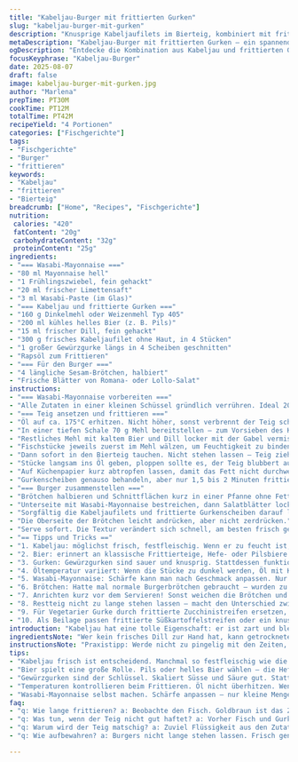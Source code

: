 ```yaml
---
title: "Kabeljau-Burger mit frittierten Gurken"
slug: "kabeljau-burger-mit-gurken"
description: "Knusprige Kabeljaufilets im Bierteig, kombiniert mit frittierten Gewürzgurken. Dazu eine scharfe, zitronige Wasabi-Mayonnaise und knackige Salatblätter im gerösteten Burgerbrötchen. Die Balance zwischen saftigem Fisch, würzig-säuerlichen Gurken und der cremigen Schärfe der Mayo macht das Ganze spannend. Mit frischem Dill und einem leichten Bierteig, der fluffig und doch stabil bleibt. Gelingt sogar bei wechselnder Öltemperatur, wenn man die frittierten Stücke gut auf Küchenpapier abtropfen lässt. Empfehlung: Butterbrot mit Sesam statt klassischem Hamburgerbrötchen für extra Textur."
metaDescription: "Kabeljau-Burger mit frittierten Gurken – ein spannendes Rezept für einen knusprigen Genuss mit Wasabi-Mayonnaise"
ogDescription: "Entdecke die Kombination aus Kabeljau und frittierten Gurken in einem Burger, perfekt ergänzt durch Wasabi-Mayonnaise"
focusKeyphrase: "Kabeljau-Burger"
date: 2025-08-07
draft: false
image: kabeljau-burger-mit-gurken.jpg
author: "Marlena"
prepTime: PT30M
cookTime: PT12M
totalTime: PT42M
recipeYield: "4 Portionen"
categories: ["Fischgerichte"]
tags:
- "Fischgerichte"
- "Burger"
- "frittieren"
keywords:
- "Kabeljau"
- "frittieren"
- "Bierteig"
breadcrumb: ["Home", "Recipes", "Fischgerichte"]
nutrition: 
 calories: "420"
 fatContent: "20g"
 carbohydrateContent: "32g"
 proteinContent: "25g"
ingredients:
- "=== Wasabi-Mayonnaise ==="
- "80 ml Mayonnaise hell"
- "1 Frühlingszwiebel, fein gehackt"
- "20 ml frischer Limettensaft"
- "3 ml Wasabi-Paste (im Glas)"
- "=== Kabeljau und frittierte Gurken ==="
- "160 g Dinkelmehl oder Weizenmehl Typ 405"
- "200 ml kühles helles Bier (z. B. Pils)"
- "15 ml frischer Dill, fein gehackt"
- "300 g frisches Kabeljaufilet ohne Haut, in 4 Stücken"
- "1 großer Gewürzgurke längs in 4 Scheiben geschnitten"
- "Rapsöl zum Frittieren"
- "=== Für den Burger ==="
- "4 längliche Sesam-Brötchen, halbiert"
- "Frische Blätter von Romana- oder Lollo-Salat"
instructions:
- "=== Wasabi-Mayonnaise vorbereiten ==="
- "Alle Zutaten in einer kleinen Schüssel gründlich verrühren. Ideal 20 Minuten kaltstellen, damit die Aromen verschmelzen. Limette bringt Frische, ersetzt Zitrone aus Original. Frühlingszwiebel ist milder als normale Zwiebel und passt besser zur Wasabi-Schärfe."
- "=== Teig ansetzen und frittieren ==="
- "Öl auf ca. 175°C erhitzen. Nicht höher, sonst verbrennt der Teig schnell, aber sollte heiß genug sein für knusprige Kruste mit Bläschen."
- "In einer tiefen Schale 70 g Mehl bereitstellen – zum Vorsieben des Kabeljaus und der Gurken. So haftet der Teig später besser."
- "Restliches Mehl mit kaltem Bier und Dill locker mit der Gabel vermischen. Nicht zu lange rühren; Klümpchen sind gewollt. Das macht den Teig leichter, nicht zäh."
- "Fischstücke jeweils zuerst im Mehl wälzen, um Feuchtigkeit zu binden. Überschüssiges Mehl abklopfen, sonst wird der Teig zu dick."
- "Dann sofort in den Bierteig tauchen. Nicht stehen lassen – Teig zieht Feuchtigkeit, verliert Spritzigkeit."
- "Stücke langsam ins Öl geben, ploppen sollte es, der Teig blubbert auf. 4 bis 5 Minuten backen – je nach Dicke. Die Farbe sollte goldbraun sein, die Textur knackig. Nur einmal wenden."
- "Auf Küchenpapier kurz abtropfen lassen, damit das Fett nicht durchweicht. Fisch sollte innen zart sein, nicht leblos."
- "Gurkenscheiben genauso behandeln, aber nur 1,5 bis 2 Minuten frittieren; sie brauchen weniger Zeit, bleiben knackig innen, außen rundherum knusprig."
- "=== Burger zusammenstellen ==="
- "Brötchen halbieren und Schnittflächen kurz in einer Pfanne ohne Fett leicht anrösten, bis sie warm und etwas knusprig sind. Leicht buttrig, wenn möglich, gibt Geschmack."
- "Unterseite mit Wasabi-Mayonnaise bestreichen, dann Salatblätter locker darauf verteilen."
- "Sorgfältig die Kabeljaufilets und frittierte Gurkenscheiben darauf legen. Nicht zu viel Mayo, sonst rutscht alles weg."
- "Die Oberseite der Brötchen leicht andrücken, aber nicht zerdrücken."
- "Serve sofort. Die Textur verändert sich schnell, am besten frisch gebacken genießen."
- "== Tipps und Tricks =="
- "1. Kabeljau: möglichst frisch, festfleischig. Wenn er zu feucht ist,    vorher trocken tupfen. Sonst vermischt sich die Flüssigkeit mit dem Teig und er wird matschig."
- "2. Bier: erinnert an klassische Frittierteige, Hefe- oder Pilsbiere sind optimal. Dunkle Biere schmecken kräftiger, passen aber nicht immer."
- "3. Gurken: Gewürzgurken sind sauer und knusprig. Stattdessen funktionieren auch knackige Cornichons, aber nicht zu viel Säure, sonst schlägt es gegen den Fisch."
- "4. Öltemperatur variiert: Wenn die Stücke zu dunkel werden, Öl mit Küchentuch etwas abkühlen lassen, sonst verbrennt der Teig bitter."
- "5. Wasabi-Mayonnaise: Schärfe kann man nach Geschmack anpassen. Nur wenig einrühren, sonst wird sie knallgrün und zu dominant."
- "6. Brötchen: Hatte mal normale Burgerbrötchen gebraucht – wurden zu schwammig. Sesam- oder Butterbrötchen haben mehr Halt und leichte Süße."
- "7. Anrichten kurz vor dem Servieren! Sonst weichen die Brötchen und verlieren Crunch."
- "8. Restteig nicht zu lange stehen lassen – macht den Unterschied zwischen luftig und klebrig."
- "9. Für Vegetarier Gurke durch frittierte Zucchinistreifen ersetzen, ähnlich bissfest, schmeckt auch aromatisch."
- "10. Als Beilage passen frittierte Süßkartoffelstreifen oder ein knuspriger Krautsalat."
introduction: "Kabeljau hat eine tolle Eigenschaft: er ist zart und bleibt beim Frittieren saftig. Wenn man ihn in einem blubbernden Bierteig badet, entsteht außen eine feine Kruste, die auch behält, was sie kann: Knusprig sein. Frittierte Gewürzgurken setzen so einen kleinen Kontrapunkt, eine Säure, die im Burger richtig gut funktioniert. Die Wasabi-Mayonnaise gibt dem ganzen Gebilde den nötigen Biss und eine frische Schärfe. Wichtig ist das Öl nicht zu heiß werden zu lassen, sonst verbrennt der Teig zu schnell, und vor allem: Den Teig nicht übermixen. Ein paar Klümpchen sind der Schlüssel für die zarte Textur. Ich habe die Zitrone gegen Limette getauscht, für einen frischeren Kick, und statt Frühlingszwiebel nahm ich die mildere Variante – schmeckt runder. Zum Schluss: Sesambrötchen rösten und den Burger nicht zu lange stehen lassen. Ein Geduldsspiel, aber machbar und lohnt sich."
ingredientsNote: "Wer kein frisches Dill zur Hand hat, kann getrockneten verwenden, aber nur sparsam – er ist intensiver. Statt Bierteig ist auch ein leichter Tempura-Teig möglich, aber da fehlt die herbe Note des Bieres. Will man es milchfrei halten, auf Margarine beim Brötchen rösten achten. Gewürzgurken gibt es in unterschiedlich süß-sauren Varianten – je nach Vorliebe. Fisch am besten direkt vom Fischhändler besorgen, am Tag des Kochens. Restteig kann man bis zu 10 Minuten im Kühlschrank kurz ruhen lassen, nicht länger. Mayonnaise kann man auch komplett durch vegane Alternative ersetzen. Wer kräftigen Wasabi mag, vorsichtig dosieren, schmeckt sonst schnell scharf und bitter. Für die Maisstärke-Liebhaber: 1-2 EL Maisstärke im Mehl-Teig-Mix hilft, satte Knusprigkeit zu erzeugen."
instructionsNote: "Praxistipp: Werde nicht zu pingelig mit den Zeiten, beobachte die Farbe des Teigs. Wenn er goldgelb wird und Bläschen an der Oberfläche erkenntlich sind, ist der Zeitpunkt nah. Ein zu langer Aufenthalt im Öl macht alles ölig und zäh. Beim Frittieren mit einer Zange arbeiten, damit die Filets nicht zerfallen. Vorsichtig ins Öl gleiten lassen – sonst Spritzer! Auf Garklasse achten: Der Fisch soll innen noch feucht sein, falls er stark durchgegart ist, verliert er Saftigkeit. Gurken brauchen weniger Hitze, besser kürzer frittieren als als zu lange. Öl regelmäßig filtern oder bei starkem Geruch wechseln – altes Öl schlägt durch und schmeckt bitter. Beim Aufschichten – nicht zu dick mit Mayo, sonst fällt alles auseinander. Salat darf nicht verwelkt sein, sonst schmeckt es fade. Nochmal kurz in die Pfanne für mehr Farbe ist erlaubt, wenn man Zeit hat. Reste sind nicht nur kalter Snack, helfen auch im Salat mit Senf-Vinaigrette."
tips:
- "Kabeljau frisch ist entscheidend. Manchmal so festfleischig wie die besten Stücke vom Fischhändler. Nasse Filets vorher abtupfen. Zu viel Feuchtigkeit macht den Teig matschig. Achten auf saftigen Biss."
- "Bier spielt eine große Rolle. Pils oder helles Bier wählen – die Hefe sorgt für leichten Teig. Dunkle Biere sind kräftig, aber passt nicht immer. Geschmackstest ist wichtig, leichtere Biere schaffen einen idealen Teig. Experimentieren erlaubt."
- "Gewürzgurken sind der Schlüssel. Skaliert Süsse und Säure gut. Stattdessen kann man Cornichons ausprobieren. Achten, dass sie nicht zu sauer sind – könnte den zarten Fisch übertönen. Alternativen erproben, dann entscheiden."
- "Temperaturen kontrollieren beim Frittieren. Öl nicht überhitzen. Wenn zu dunkel, mit Küchenpapier kurz abkühlen. Fisch darf nicht übergart werden, er wird trocken. Dringend auf goldene Farbe achten."
- "Wasabi-Mayonnaise selbst machen. Schärfe anpassen – nur kleine Mengen einrühren. Zu viel macht sie bitter und scharf. Manchmal mit Joghurt abmildern.  Sie passt gut zu anderen Füllungen. Experimentieren erlaubt."
faq:
- "q: Wie lange frittieren? a: Beobachte den Fisch. Goldbraun ist das Ziel. Gurken brauchen weniger Zeit. 1,5 bis 2 Minuten, dann bleiben sie knackig. Mit einer Zange arbeiten, sanft ins Öl gleiten lassen."
- "q: Was tun, wenn der Teig nicht gut haftet? a: Vorher Fisch und Gurken in Mehl wälzen, damit sie gut ummantelt werden. Zu viel Mehl abklopfen. Wenn die Frittierzeit nicht stimmt, alles an den Rand bringen."
- "q: Warum wird der Teig matschig? a: Zuviel Flüssigkeit aus den Zutaten. Nasse Fische vorher trocknen. Der Teig sollte locker sein; Klümpchen sind gewünscht. Nicht zu lange rühren; das macht das Ergebnis zäh."
- "q: Wie aufbewahren? a: Burgers nicht lange stehen lassen. Frisch genießen. Reste im Kühlschrank bis zu einem Tag, aber Brötchen werden weich. Gurken und Fisch eher separat aufbewahren."

---
```

